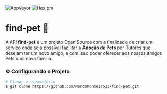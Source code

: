 ![AppVeyor](https://img.shields.io/appveyor/build/MarcoMonteiro33/find-pet?style=plastic) ![Hex.pm](https://img.shields.io/hexpm/l/find-pet?style=plastic)
# find-pet 🐾

A API **find-pet** é um projeto Open Source com a finalidade de criar um serviço onde seja possível facilitar a **Adoção de Pets** por Tutores que desejam ter um novo amigo, e com isso poder oferecer aos nossos amigos Pets uma nova família.

### ⚙ Configurando o Projeto
```bash
# Clonar o repositório
$ git clone https://github.com/MarcoMonteiro33/find-pet.git
```
